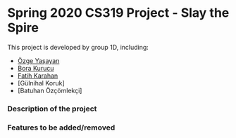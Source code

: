 # Spring 2020 CS319 Project - Slay the Spire


This project is developed by group 1D, including:
- [Özge Yaşayan](https://github.com/ozgey99)
- [Bora Kurucu](https://github.com/BoraKurucu)
- [Fatih Karahan](https://github.com/kyroath)
- [Gülnihal Koruk]
- [Batuhan Özçömlekçi]


### Description of the project


### Features to be added/removed
